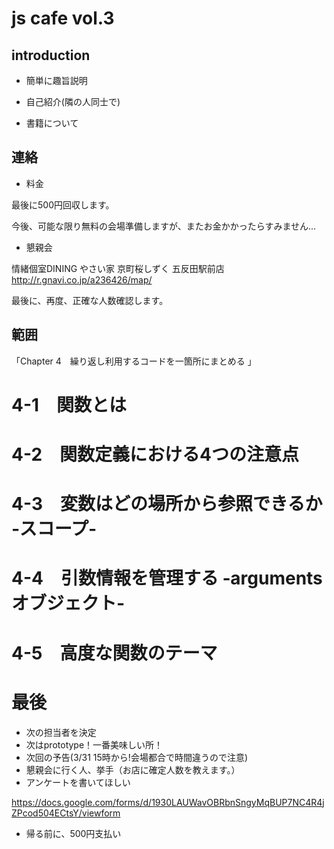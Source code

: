 # js cafe vol.3

## introduction

- 簡単に趣旨説明

- 自己紹介(隣の人同士で)

- 書籍について

## 連絡

- 料金

最後に500円回収します。

今後、可能な限り無料の会場準備しますが、またお金かかったらすみません...

- 懇親会

情緒個室DINING 
やさい家 京町桜しずく 五反田駅前店
http://r.gnavi.co.jp/a236426/map/

最後に、再度、正確な人数確認します。

## 範囲

「Chapter 4　繰り返し利用するコードを一箇所にまとめる 」

# 4-1　関数とは

# 4-2　関数定義における4つの注意点

# 4-3　変数はどの場所から参照できるか ‐スコープ‐

# 4-4　引数情報を管理する ‐argumentsオブジェクト‐

# 4-5　高度な関数のテーマ

# 最後

- 次の担当者を決定
 - 次はprototype！一番美味しい所！
- 次回の予告(3/31 15時から!会場都合で時間違うので注意)
- 懇親会に行く人、挙手（お店に確定人数を教えます。）
- アンケートを書いてほしい

 https://docs.google.com/forms/d/1930LAUWavOBRbnSngyMqBUP7NC4R4jZPcod504ECtsY/viewform

- 帰る前に、500円支払い


